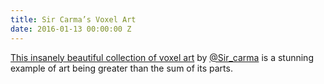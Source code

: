 ```yaml
---
title: Sir Carma’s Voxel Art
date: 2016-01-13 00:00:00 Z
---
```


[This insanely beautiful collection of voxel art](http://imgur.com/gallery/8zEE1/) by [@Sir_carma](https://twitter.com/Sir_carma) is a stunning example of art being greater than the sum of its parts.